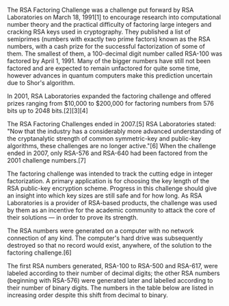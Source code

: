 The RSA Factoring Challenge was a challenge put forward by RSA Laboratories on March 18, 1991[1] to encourage research into computational number theory and the practical difficulty of factoring large integers and cracking RSA keys used in cryptography. They published a list of semiprimes (numbers with exactly two prime factors) known as the RSA numbers, with a cash prize for the successful factorization of some of them. The smallest of them, a 100-decimal digit number called RSA-100 was factored by April 1, 1991. Many of the bigger numbers have still not been factored and are expected to remain unfactored for quite some time, however advances in quantum computers make this prediction uncertain due to Shor's algorithm.

In 2001, RSA Laboratories expanded the factoring challenge and offered prizes ranging from $10,000 to $200,000 for factoring numbers from 576 bits up to 2048 bits.[2][3][4]

The RSA Factoring Challenges ended in 2007.[5] RSA Laboratories stated: "Now that the industry has a considerably more advanced understanding of the cryptanalytic strength of common symmetric-key and public-key algorithms, these challenges are no longer active."[6] When the challenge ended in 2007, only RSA-576 and RSA-640 had been factored from the 2001 challenge numbers.[7]

The factoring challenge was intended to track the cutting edge in integer factorization. A primary application is for choosing the key length of the RSA public-key encryption scheme. Progress in this challenge should give an insight into which key sizes are still safe and for how long. As RSA Laboratories is a provider of RSA-based products, the challenge was used by them as an incentive for the academic community to attack the core of their solutions — in order to prove its strength.

The RSA numbers were generated on a computer with no network connection of any kind. The computer's hard drive was subsequently destroyed so that no record would exist, anywhere, of the solution to the factoring challenge.[6]

The first RSA numbers generated, RSA-100 to RSA-500 and RSA-617, were labeled according to their number of decimal digits; the other RSA numbers (beginning with RSA-576) were generated later and labelled according to their number of binary digits. The numbers in the table below are listed in increasing order despite this shift from decimal to binary.
